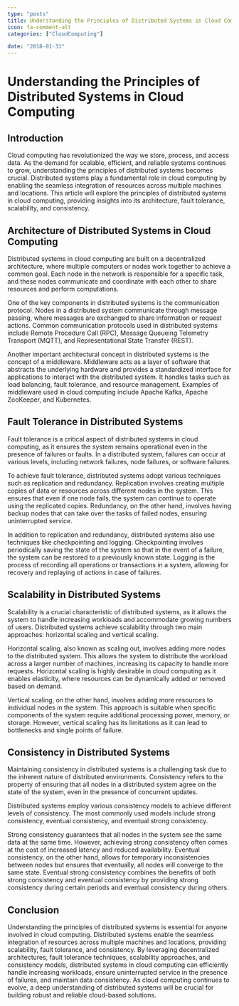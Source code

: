 ```yaml
---
type: "posts"
title: Understanding the Principles of Distributed Systems in Cloud Computing
icon: fa-comment-alt
categories: ["CloudComputing"]

date: "2018-01-31"
---
```




# Understanding the Principles of Distributed Systems in Cloud Computing

## Introduction

Cloud computing has revolutionized the way we store, process, and access data. As the demand for scalable, efficient, and reliable systems continues to grow, understanding the principles of distributed systems becomes crucial. Distributed systems play a fundamental role in cloud computing by enabling the seamless integration of resources across multiple machines and locations. This article will explore the principles of distributed systems in cloud computing, providing insights into its architecture, fault tolerance, scalability, and consistency.

## Architecture of Distributed Systems in Cloud Computing

Distributed systems in cloud computing are built on a decentralized architecture, where multiple computers or nodes work together to achieve a common goal. Each node in the network is responsible for a specific task, and these nodes communicate and coordinate with each other to share resources and perform computations.

One of the key components in distributed systems is the communication protocol. Nodes in a distributed system communicate through message passing, where messages are exchanged to share information or request actions. Common communication protocols used in distributed systems include Remote Procedure Call (RPC), Message Queueing Telemetry Transport (MQTT), and Representational State Transfer (REST).

Another important architectural concept in distributed systems is the concept of a middleware. Middleware acts as a layer of software that abstracts the underlying hardware and provides a standardized interface for applications to interact with the distributed system. It handles tasks such as load balancing, fault tolerance, and resource management. Examples of middleware used in cloud computing include Apache Kafka, Apache ZooKeeper, and Kubernetes.

## Fault Tolerance in Distributed Systems

Fault tolerance is a critical aspect of distributed systems in cloud computing, as it ensures the system remains operational even in the presence of failures or faults. In a distributed system, failures can occur at various levels, including network failures, node failures, or software failures.

To achieve fault tolerance, distributed systems adopt various techniques such as replication and redundancy. Replication involves creating multiple copies of data or resources across different nodes in the system. This ensures that even if one node fails, the system can continue to operate using the replicated copies. Redundancy, on the other hand, involves having backup nodes that can take over the tasks of failed nodes, ensuring uninterrupted service.

In addition to replication and redundancy, distributed systems also use techniques like checkpointing and logging. Checkpointing involves periodically saving the state of the system so that in the event of a failure, the system can be restored to a previously known state. Logging is the process of recording all operations or transactions in a system, allowing for recovery and replaying of actions in case of failures.

## Scalability in Distributed Systems

Scalability is a crucial characteristic of distributed systems, as it allows the system to handle increasing workloads and accommodate growing numbers of users. Distributed systems achieve scalability through two main approaches: horizontal scaling and vertical scaling.

Horizontal scaling, also known as scaling out, involves adding more nodes to the distributed system. This allows the system to distribute the workload across a larger number of machines, increasing its capacity to handle more requests. Horizontal scaling is highly desirable in cloud computing as it enables elasticity, where resources can be dynamically added or removed based on demand.

Vertical scaling, on the other hand, involves adding more resources to individual nodes in the system. This approach is suitable when specific components of the system require additional processing power, memory, or storage. However, vertical scaling has its limitations as it can lead to bottlenecks and single points of failure.

## Consistency in Distributed Systems

Maintaining consistency in distributed systems is a challenging task due to the inherent nature of distributed environments. Consistency refers to the property of ensuring that all nodes in a distributed system agree on the state of the system, even in the presence of concurrent updates.

Distributed systems employ various consistency models to achieve different levels of consistency. The most commonly used models include strong consistency, eventual consistency, and eventual strong consistency.

Strong consistency guarantees that all nodes in the system see the same data at the same time. However, achieving strong consistency often comes at the cost of increased latency and reduced availability. Eventual consistency, on the other hand, allows for temporary inconsistencies between nodes but ensures that eventually, all nodes will converge to the same state. Eventual strong consistency combines the benefits of both strong consistency and eventual consistency by providing strong consistency during certain periods and eventual consistency during others.

## Conclusion

Understanding the principles of distributed systems is essential for anyone involved in cloud computing. Distributed systems enable the seamless integration of resources across multiple machines and locations, providing scalability, fault tolerance, and consistency. By leveraging decentralized architectures, fault tolerance techniques, scalability approaches, and consistency models, distributed systems in cloud computing can efficiently handle increasing workloads, ensure uninterrupted service in the presence of failures, and maintain data consistency. As cloud computing continues to evolve, a deep understanding of distributed systems will be crucial for building robust and reliable cloud-based solutions.